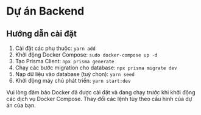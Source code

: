 # Dự án Backend

## Hướng dẫn cài đặt

1. Cài đặt các phụ thuộc: `yarn add`
2. Khởi động Docker Compose: `sudo docker-compose up -d`
3. Tạo Prisma Client: `npx prisma generate`
4. Chạy các bước migration cho database: `npx prisma migrate dev`
5. Nạp dữ liệu vào database (tuỳ chọn): `yarn seed`
6. Khởi động máy chủ phát triển: `yarn start:dev`

Vui lòng đảm bảo Docker đã được cài đặt và đang chạy trước khi khởi động các dịch vụ Docker Compose. Thay đổi các lệnh tùy theo cấu hình của dự án của bạn.

